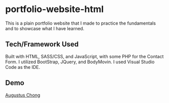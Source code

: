 # portfolio-website-html
 This is a plain portfolio website that I made to practice the fundamentals and to showcase what I have learned.

## Tech/Framework Used
Built with HTML, SASS/CSS, and JavaScript, with some PHP for the Contact Form. I utilized BootStrap, JQuery, and BodyMovin. I used Visual Studio Code as the IDE. 

## Demo
[Augustus Chong](https://augustuschong.com)
